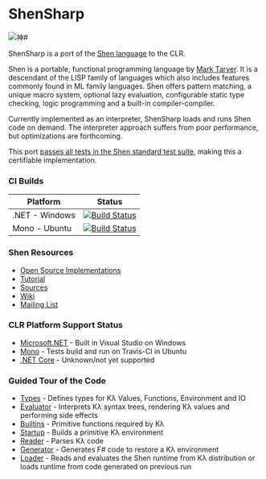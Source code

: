 # ShenSharp

![神#](https://raw.githubusercontent.com/rkoeninger/ShenSharp/master/Assets/ShenSharp.png)

ShenSharp is a port of the [Shen language](http://shenlanguage.org/) to the CLR.

Shen is a portable, functional programming language by
[Mark Tarver](http://www.shenlanguage.org/lambdassociates/htdocs/index.htm).
It is a descendant of the LISP family of languages which also includes features
commonly found in ML family languages. Shen offers pattern matching, a unique
macro system, optional lazy evaluation, configurable static type checking,
logic programming and a built-in compiler-compiler.

Currently implemented as an interpreter, ShenSharp loads and runs Shen code on demand.
The interpreter approach suffers from poor performance, but optimizations are forthcoming.

This port [passes all tests in the Shen standard test suite](https://gist.github.com/rkoeninger/2f29ca2f6d5ab88c8f4dccacc4def3fc),
making this a certifiable implementation.

### CI Builds

|    Platform    |      Status      |
|----------------|------------------|
| .NET - Windows | [![Build Status](https://ci.appveyor.com/api/projects/status/dy12w63pi5kqlhyr/branch/master?svg=true)](https://ci.appveyor.com/project/rkoeninger/shensharp/branch/master) |
| Mono - Ubuntu  | [![Build Status](https://api.travis-ci.org/rkoeninger/ShenSharp.svg?branch=master)](https://travis-ci.org/rkoeninger/ShenSharp) |

### Shen Resources
  * [Open Source Implementations](http://www.shenlanguage.org/download_form.html)
  * [Tutorial](http://www.shenlanguage.org/learn-shen/index.html)
  * [Sources](https://github.com/Shen-Language/shen-sources)
  * [Wiki](https://github.com/Shen-Language/wiki/wiki)
  * [Mailing List](https://groups.google.com/forum/#!forum/qilang)

### CLR Platform Support Status
  * [Microsoft.NET](https://www.microsoft.com/net) - Built in Visual Studio on Windows
  * [Mono](http://www.mono-project.com/) - Tests build and run on Travis-CI in Ubuntu
  * [.NET Core](https://www.microsoft.com/net/core#windowsvs2015) - Unknown/not yet supported

### Guided Tour of the Code
  * [Types](https://github.com/rkoeninger/ShenSharp/blob/master/Kl/Types.fs) -
    Defines types for Kλ Values, Functions, Environment and IO
  * [Evaluator](https://github.com/rkoeninger/ShenSharp/blob/master/Kl/Evaluator.fs) -
    Interprets Kλ syntax trees, rendering Kλ values and performing side effects
  * [Builtins](https://github.com/rkoeninger/ShenSharp/blob/master/Kl/Builtins.fs) -
    Primitive functions required by Kλ
  * [Startup](https://github.com/rkoeninger/ShenSharp/blob/master/Kl/Startup.fs) -
    Builds a primitive Kλ environment
  * [Reader](https://github.com/rkoeninger/ShenSharp/blob/master/Kl.Import/Reader.fs) -
    Parses Kλ code
  * [Generator](https://github.com/rkoeninger/ShenSharp/blob/master/Kl.Import/Generator.fs) -
    Generates F# code to restore a Kλ environment
  * [Loader](https://github.com/rkoeninger/ShenSharp/blob/master/Kl.Import/Loader.fs) -
    Reads and evaluates the Shen runtime from Kλ distribution or loads runtime from code
	generated on previous run
